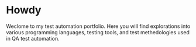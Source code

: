 # Howdy

Weclome to my test automation portfolio. Here you will find explorations into various programming languages, testing tools, and test methedologies used in QA test automation.
